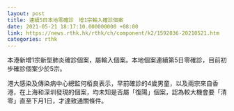 ```yaml
---
layout: post
title: 連續5日本地零確診　增1宗輸入確診個案
date: 2021-05-21 18:17:10.000000000 +08:00
link: https://news.rthk.hk/rthk/ch/component/k2/1592036-20210521.htm
categories: rthk
---
```


本港新增1宗新型肺炎確診個案，屬輸入個案。本地個案連續第5日零確診，目前初步確診個案少於5宗。

港大感染及傳染病中心總監何栢良表示，早前確診的4歲男童，以及兩宗來自香港，在上海和深圳發現的個案，均未知是否屬「復陽」個案，認為較大機會要「清零」直至下月1日，才達致通關條件。
